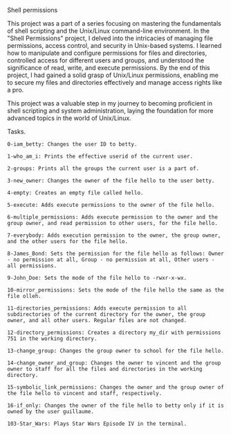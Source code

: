 Shell permissions

This project was a part of a series focusing on mastering the fundamentals of shell scripting and the Unix/Linux command-line environment. In the "Shell Permissions" project, I delved into the intricacies of managing file permissions, access control, and security in Unix-based systems. I learned how to manipulate and configure permissions for files and directories, controlled access for different users and groups, and understood the significance of read, write, and execute permissions. By the end of this project, I had gained a solid grasp of Unix/Linux permissions, enabling me to secure my files and directories effectively and manage access rights like a pro.

This project was a valuable step in my journey to becoming proficient in shell scripting and system administration, laying the foundation for more advanced topics in the world of Unix/Linux.





Tasks.

    0-iam_betty: Changes the user ID to betty.
    
    1-who_am_i: Prints the effective userid of the current user.
    
    2-groups: Prints all the groups the current user is a part of.
    
    3-new_owner: Changes the owner of the file hello to the user betty.
    
    4-empty: Creates an empty file called hello.
    
    5-execute: Adds execute permissions to the owner of the file hello.
    
    6-multiple_permissions: Adds execute permission to the owner and the group owner, and read permission to other users, for the file hello.
    
    7-everybody: Adds execution permission to the owner, the group owner, and the other users for the file hello.
    
    8-James_Bond: Sets the permission for the file hello as follows: Owner - no permission at all, Group - no permission at all, Other users - all permissions.
    
    9-John_Doe: Sets the mode of the file hello to -rwxr-x-wx.
    
    10-mirror_permissions: Sets the mode of the file hello the same as the file olleh.
    
    11-directories_permissions: Adds execute permission to all subdirectories of the current directory for the owner, the group owner, and all other users. Regular files are not changed.
    
    12-directory_permissions: Creates a directory my_dir with permissions 751 in the working directory.
    
    13-change_group: Changes the group owner to school for the file hello.
    
    14-change_owner_and_group: Changes the owner to vincent and the group owner to staff for all the files and directories in the working directory.
    
    15-symbolic_link_permissions: Changes the owner and the group owner of the file hello to vincent and staff, respectively.
    
    16-if_only: Changes the owner of the file hello to betty only if it is owned by the user guillaume.
    
    103-Star_Wars: Plays Star Wars Episode IV in the terminal.
